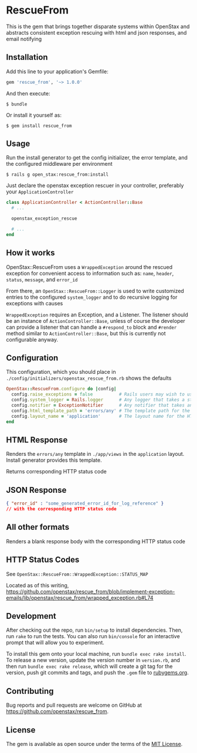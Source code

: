 # RescueFrom

This is the gem that brings together disparate systems within OpenStax and abstracts consistent exception rescuing with html and json responses, and email notifying

## Installation

Add this line to your application's Gemfile:

```ruby
gem 'rescue_from', '~> 1.0.0'
```

And then execute:

    $ bundle

Or install it yourself as:

    $ gem install rescue_from

## Usage

Run the install generator to get the config initializer, the error template, and the configured middleware per environment

```
$ rails g open_stax:rescue_from:install
```

Just declare the openstax exception rescuer in your controller, preferably your `ApplicationController`

```ruby
class ApplicationController < ActionController::Base
  # ...

  openstax_exception_rescue

  # ...
end
```

## How it works

OpenStax::RescueFrom uses a `WrappedException` around the rescued exception for convenient access to information such as: `name`, `header`, `status`, `message`, and `error_id`

From there, an `OpenStax::RescueFrom::Logger` is used to write customized entries to the configured `system_logger` and to do recursive logging for exceptions with causes

`WrappedException` requires an Exception, and a Listener. The listener should be an instance of `ActionController::Base`, unless of course the developer can provide a listener that can handle a `#respond_to` block and `#render` method similar to `ActionController::Base`, but this is currently not configurable anyway.

## Configuration

This configuration, which you should place in `./config/initializers/openstax_rescue_from.rb` shows the defaults

```ruby
OpenStax::RescueFrom.configure do |config|
  config.raise_exceptions = false          # Rails users may wish to use Rails.application.config.consider_all_requests_local to decide this
  config.system_logger = Rails.logger      # Any logger that takes a string in an #error method will work
  config.notifier = ExceptionNotifier      # Any notifier that takes an exception in a #notify_exception method will work
  config.html_template_path = 'errors/any' # The template path for the HTML response
  config.layout_name = 'application'       # The layout name for the HTML response
end
```

## HTML Response

Renders the `errors/any` template in `./app/views` in the `application` layout. Install generator provides this template.

Returns corresponding HTTP status code

## JSON Response

```json
{ "error_id" : "some_generated_error_id_for_log_reference" }
// with the corresponding HTTP status code
```

## All other formats

Renders a blank response body with the corresponding HTTP status code

## HTTP Status Codes

See `OpenStax::RescueFrom::WrappedException::STATUS_MAP`

Located as of this writing, https://github.com/openstax/rescue_from/blob/implement-exception-emails/lib/openstax/rescue_from/wrapped_exception.rb#L74

## Development

After checking out the repo, run `bin/setup` to install dependencies. Then, run `rake` to run the tests. You can also run `bin/console` for an interactive prompt that will allow you to experiment.

To install this gem onto your local machine, run `bundle exec rake install`. To release a new version, update the version number in `version.rb`, and then run `bundle exec rake release`, which will create a git tag for the version, push git commits and tags, and push the `.gem` file to [rubygems.org](https://rubygems.org).

## Contributing

Bug reports and pull requests are welcome on GitHub at https://github.com/openstax/rescue_from.


## License

The gem is available as open source under the terms of the [MIT License](http://opensource.org/licenses/MIT).

